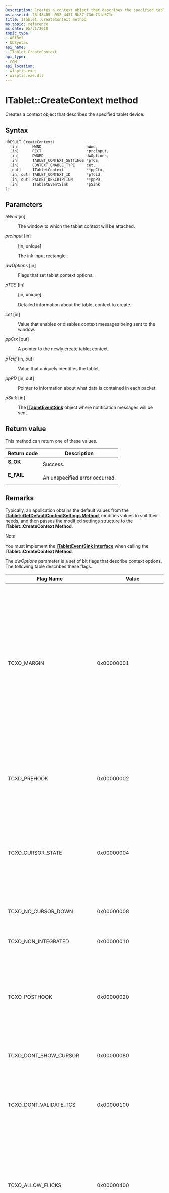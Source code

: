 ```yaml
---
Description: Creates a context object that describes the specified tablet device.
ms.assetid: 76f48485-a958-4457-9b87-73de73fa671e
title: ITablet::CreateContext method
ms.topic: reference
ms.date: 05/31/2018
topic_type: 
- APIRef
- kbSyntax
api_name: 
- ITablet.CreateContext
api_type: 
- COM
api_location: 
- wisptis.exe
- wisptis.exe.dll
---
```


# ITablet::CreateContext method

Creates a context object that describes the specified tablet device.

## Syntax


```C++
HRESULT CreateContext(
  [in]      HWND                    hWnd,
  [in]      RECT                    *prcInput,
  [in]      DWORD                   dwOptions,
  [in]      TABLET_CONTEXT_SETTINGS *pTCS,
  [in]      CONTEXT_ENABLE_TYPE     cet,
  [out]     ITabletContext          **ppCtx,
  [in, out] TABLET_CONTEXT_ID       *pTcid,
  [in, out] PACKET_DESCRIPTION      **ppPD,
  [in]      ITabletEventSink        *pSink
);
```



## Parameters

<dl> <dt>

*hWnd* \[in\]
</dt> <dd>

The window to which the tablet context will be attached.

</dd> <dt>

*prcInput* \[in\]
</dt> <dd>

\[in, unique\]

The ink input rectangle.

</dd> <dt>

*dwOptions* \[in\]
</dt> <dd>

Flags that set tablet context options.

</dd> <dt>

*pTCS* \[in\]
</dt> <dd>

\[in, unique\]

Detailed information about the tablet context to create.

</dd> <dt>

*cet* \[in\]
</dt> <dd>

Value that enables or disables context messages being sent to the window.

</dd> <dt>

*ppCtx* \[out\]
</dt> <dd>

A pointer to the newly create tablet context.

</dd> <dt>

*pTcid* \[in, out\]
</dt> <dd>

Value that uniquely identifies the tablet.

</dd> <dt>

*ppPD* \[in, out\]
</dt> <dd>

Pointer to information about what data is contained in each packet.

</dd> <dt>

*pSink* \[in\]
</dt> <dd>

The [**ITabletEventSink**](itableteventsink.md) object where notification messages will be sent.

</dd> </dl>

## Return value

This method can return one of these values.



| Return code                                                                            | Description                               |
|----------------------------------------------------------------------------------------|-------------------------------------------|
| <dl> <dt>**S\_OK**</dt> </dl>   | Success.<br/>                       |
| <dl> <dt>**E\_FAIL**</dt> </dl> | An unspecified error occurred.<br/> |



 

## Remarks

Typically, an application obtains the default values from the [**ITablet::GetDefaultContextSettings Method**](itablet-getdefaultcontextsettings.md), modifies values to suit their needs, and then passes the modified settings structure to the **ITablet::CreateContext Method**.

> [!Note]  
> You must implement the [**ITabletEventSink Interface**](itableteventsink.md) when calling the **ITablet::CreateContext Method**.

 

The *dwOptions* parameter is a set of bit flags that describe context options. The following table describes these flags.



| Flag Name                                | Value                                                                                                                                                                                         | Description                                                                                                                                                                                                                                                              |
|------------------------------------------|-----------------------------------------------------------------------------------------------------------------------------------------------------------------------------------------------|--------------------------------------------------------------------------------------------------------------------------------------------------------------------------------------------------------------------------------------------------------------------------|
| TCXO\_MARGIN<br/>                  | 0x00000001<br/>                                                                                                                                                                         | Specifies that the input context on the tablet will have a margin. The margin is an area outside the specified input area where events will be mapped to the edge of the input area. This feature makes it easier to input points at the edge of the context.<br/> |
| TCXO\_PREHOOK<br/>                 | 0x00000002<br/>                                                                                                                                                                         | Prehook gets packets before regular contexts and posthooks. They get packets in the order of their creation.<br/>                                                                                                                                                  |
| TCXO\_CURSOR\_STATE<br/>           | 0x00000004<br/>                                                                                                                                                                         | The TC will return packets even if the cursor is up. By default, a TC will only return packets when the cursor is down.<br/>                                                                                                                                       |
| TCXO\_NO\_CURSOR\_DOWN<br/>        | 0x00000008<br/>                                                                                                                                                                         | The TC will not return packets when the cursor is down.<br/>                                                                                                                                                                                                       |
| TCXO\_NON\_INTEGRATED<br/>         | 0x00000010<br/>                                                                                                                                                                         | The context will be non-integrated.<br/>                                                                                                                                                                                                                           |
| TCXO\_POSTHOOK<br/>                | 0x00000020<br/>                                                                                                                                                                         | Posthooks get packets after regular tablet contexts but before the system context. They get packets in the reverse order of their creation.<br/>                                                                                                                   |
| TCXO\_DONT\_SHOW\_CURSOR<br/>      | 0x00000080<br/>                                                                                                                                                                         | The TC will not set the cursor position.<br/>                                                                                                                                                                                                                      |
| TCXO\_DONT\_VALIDATE\_TCS<br/>     | 0x00000100<br/>                                                                                                                                                                         | The TC will not validate the GUIDS passed in the tablet context settings against the supported properties of the device.<br/>                                                                                                                                      |
| TCXO\_ALLOW\_FLICKS<br/>           | 0x00000400<br/>                                                                                                                                                                         | The TC will allow flick detection to take place (by default this is only allowed on system contexts), and the client will get SE\_FLICK events.<br/>                                                                                                               |
| TCXO\_ALLOW\_FEEDBACK\_TAPS<br/>   | 0x00000800<br/>                                                                                                                                                                         | The TC will allow pen feedback to be shown. By default, this is only allowed on system contexts.<br/>                                                                                                                                                              |
| TCXO\_ALLOW\_FEEDBACK\_BARREL<br/> | 0x00001000<br/>                                                                                                                                                                         | The TC will allow pen feedback to be shown. By default, this is only allowed on system contexts.<br/>                                                                                                                                                              |
| TCXO\_ALL<br/>                     | TCXO\_MARGIN \| TCXO\_PREHOOK \| TCXO\_CURSOR\_STATE \| TCXO\_NO\_CURSOR\_DOWN \| TCXO\_NON\_INTEGRATED \| TCXO\_POSTHOOK \| TCXO\_DONT\_SHOW\_CURSOR \| TCXO\_DONT\_VALIDATE\_TCS<br/> | All defined tablet context options.<br/>                                                                                                                                                                                                                           |
| TCXO\_HOOK<br/>                    | TCXO\_PREHOOK \| TCXO\_POSTHOOK<br/>                                                                                                                                                    | Combines pre-hook and post-hook functionality.<br/>                                                                                                                                                                                                                |



 

## Requirements



| Requirement | Value |
|-------------------------------------|----------------------------------------------------------------------------------------|
| Minimum supported client<br/> | Windows XP Tablet PC Edition \[desktop apps only\]<br/>                          |
| Minimum supported server<br/> | None supported<br/>                                                              |
| Library<br/>                  | <dl> <dt>Wisptis.exe</dt> </dl> |



## See also

<dl> <dt>

[**ITablet Interface**](itablet.md)
</dt> <dt>

[**CONTEXT\_ENABLE\_TYPE Enumeration**](context-enable-type.md)
</dt> <dt>

[**TABLET\_CONTEXT\_SETTINGS Structure**](tablet-context-settings.md)
</dt> <dt>

[**PACKET\_DESCRIPTION Structure**](/windows/desktop/api/tpcshrd/ns-tpcshrd-packet_description)
</dt> <dt>

[**ITabletContextP Interface**](itabletcontextp.md)
</dt> <dt>

[**ITabletEventSink Interface**](itableteventsink.md)
</dt> </dl>

 

 





